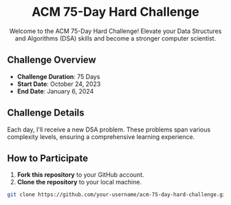 <h1 align="center">ACM 75-Day Hard Challenge</h1>
<p align="center">
    Welcome to the ACM 75-Day Hard Challenge! Elevate your Data Structures and Algorithms (DSA) skills and become a stronger computer scientist.
</p>

## Challenge Overview

- **Challenge Duration**: 75 Days
- **Start Date**: October 24, 2023
- **End Date**: January 6, 2024

## Challenge Details

Each day, I'll receive a new DSA problem. These problems span various complexity levels, ensuring a comprehensive learning experience.

## How to Participate

1. **Fork this repository** to your GitHub account.
2. **Clone the repository** to your local machine.

```bash
git clone https://github.com/your-username/acm-75-day-hard-challenge.git
